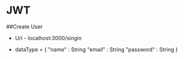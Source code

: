 # JWT

##Create User <br/>

* Url - localhost:3000/singin 

* dataType = {
	"name" : String
	"email"  :   String
	"password" : String
}
<br/>